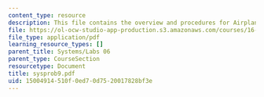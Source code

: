 ```yaml
---
content_type: resource
description: This file contains the overview and procedures for Airplane Construction.
file: https://ol-ocw-studio-app-production.s3.amazonaws.com/courses/16-01-unified-engineering-i-ii-iii-iv-fall-2005-spring-2006/15004914510f0ed70d7520017828bf3e_sysprob9.pdf
file_type: application/pdf
learning_resource_types: []
parent_title: Systems/Labs 06
parent_type: CourseSection
resourcetype: Document
title: sysprob9.pdf
uid: 15004914-510f-0ed7-0d75-20017828bf3e
---
```

